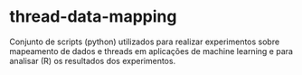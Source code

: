 # thread-data-mapping
 Conjunto de scripts (python) utilizados para realizar experimentos sobre mapeamento de dados e threads em aplicações de machine learning e para analisar (R) os resultados dos experimentos.
